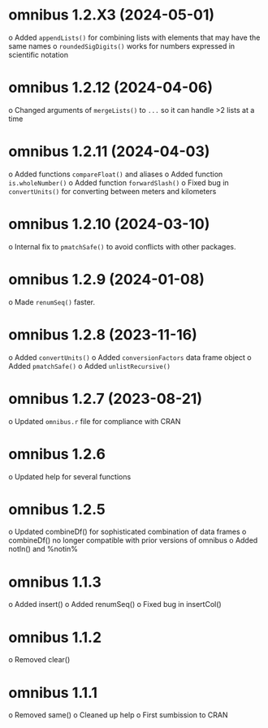 omnibus 1.2.X3 (2024-05-01)
===========
o Added `appendLists()` for combining lists with elements that may have the same names
o `roundedSigDigits()` works for numbers expressed in scientific notation

omnibus 1.2.12 (2024-04-06)
===========
o Changed arguments of `mergeLists()` to `...` so it can handle >2 lists at a time

omnibus 1.2.11 (2024-04-03)
===========
o Added functions `compareFloat()` and aliases
o Added function `is.wholeNumber()`
o Added function `forwardSlash()`
o Fixed bug in `convertUnits()` for converting between meters and kilometers

omnibus 1.2.10 (2024-03-10)
===========
o Internal fix to `pmatchSafe()` to avoid conflicts with other packages.

omnibus 1.2.9 (2024-01-08)
===========
o Made `renumSeq()` faster.

omnibus 1.2.8 (2023-11-16)
===========
o Added `convertUnits()`
o Added `conversionFactors` data frame object
o Added `pmatchSafe()`
o Added `unlistRecursive()`

omnibus 1.2.7 (2023-08-21)
===========
o Updated `omnibus.r` file for compliance with CRAN

omnibus 1.2.6
===========
o Updated help for several functions

omnibus 1.2.5
===========
o Updated combineDf() for sophisticated combination of data frames
o combineDf() no longer compatible with prior versions of omnibus
o Added notIn() and %notin%

omnibus 1.1.3
===========
o Added insert()
o Added renumSeq()
o Fixed bug in insertCol()

omnibus 1.1.2
===========
o Removed clear()

omnibus 1.1.1
===========
o Removed same()
o Cleaned up help
o First sumbission to CRAN
